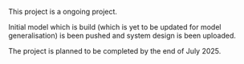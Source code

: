 This project is a ongoing project.

Initial model which is build (which is yet to be updated for model generalisation) is been pushed and system design is been uploaded.

The project is planned to be completed by the end of July 2025.
